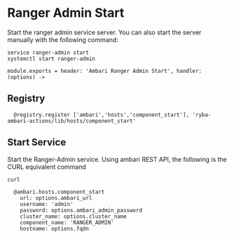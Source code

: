 
# Ranger Admin Start

Start the ranger admin service server. You can also start the server
manually with the following command:

```
service ranger-admin start
systemctl start ranger-admin
```

    module.exports = header: 'Ambari Ranger Admin Start', handler: (options) ->
    
## Registry

      @registry.register ['ambari','hosts','component_start'], 'ryba-ambari-actions/lib/hosts/component_start'

## Start Service

Start the Ranger-Admin service. Using ambari REST API, the following is the
CURL equivalent command

```
curl 
```

      @ambari.hosts.component_start
        url: options.ambari_url
        username: 'admin'
        password: options.ambari_admin_password
        cluster_name: options.cluster_name
        component_name: 'RANGER_ADMIN'
        hostname: options.fqdn

